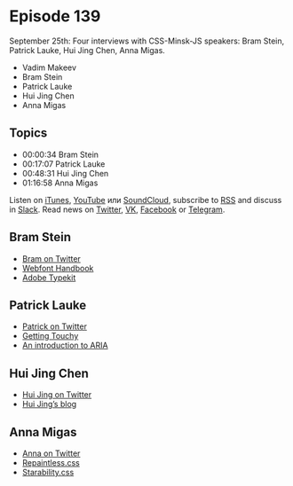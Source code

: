 # Episode 139

September 25th: Four interviews with CSS-Minsk-JS speakers: Bram Stein, Patrick Lauke, Hui Jing Chen, Anna Migas.

- Vadim Makeev
- Bram Stein
- Patrick Lauke
- Hui Jing Chen
- Anna Migas

## Topics

- 00:00:34 Bram Stein
- 00:17:07 Patrick Lauke
- 00:48:31 Hui Jing Chen
- 01:16:58 Anna Migas

Listen on [iTunes](https://itunes.apple.com/ru/podcast/veb-standarty/id1080500016), [YouTube](https://www.youtube.com/playlist?list=PLMBnwIwFEFHcwuevhsNXkFTcadeX5R1Go) или [SoundCloud](https://soundcloud.com/web-standards), subscribe to [RSS](https://web-standards.ru/podcast/feed/) and discuss in [Slack](http://slack.web-standards.ru/). Read news on [Twitter](https://twitter.com/webstandards_ru), [VK](https://vk.com/webstandards_ru), [Facebook](https://www.facebook.com/webstandardsru) or [Telegram](https://t.me/webstandards_ru).

## Bram Stein

- [Bram on Twitter](https://twitter.com/bram_stein)
- [Webfont Handbook](https://abookapart.com/products/webfont-handbook)
- [Adobe Typekit](https://typekit.com/)

## Patrick Lauke

- [Patrick on Twitter](https://twitter.com/patrick_h_lauke)
- [Getting Touchy](https://patrickhlauke.github.io/getting-touchy-presentation/)
- [An introduction to ARIA](https://patrickhlauke.github.io/aria/presentation/)

## Hui Jing Chen

- [Hui Jing on Twitter](https://twitter.com/hj_chen)
- [Hui Jing’s blog](https://www.chenhuijing.com/)

## Anna Migas

- [Anna on Twitter](https://twitter.com/szynszyliszys)
- [Repaintless.css](http://szynszyliszys.github.io/repaintless/)
- [Starability.css](http://lunarlogic.github.io/starability/)
